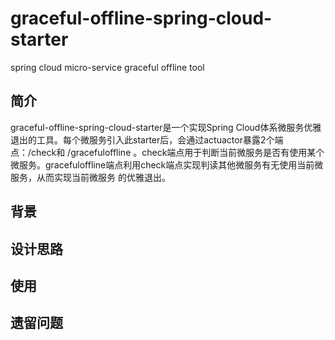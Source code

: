 # graceful-offline-spring-cloud-starter
spring cloud micro-service graceful offline tool

## 简介

graceful-offline-spring-cloud-starter是一个实现Spring Cloud体系微服务优雅退出的工具。每个微服务引入此starter后，会通过actuactor暴露2个端点：/check和
/gracefuloffline 。check端点用于判断当前微服务是否有使用某个微服务。gracefuloffline端点利用check端点实现判读其他微服务有无使用当前微服务，从而实现当前微服务
的优雅退出。

## 背景

## 设计思路

## 使用

## 遗留问题
